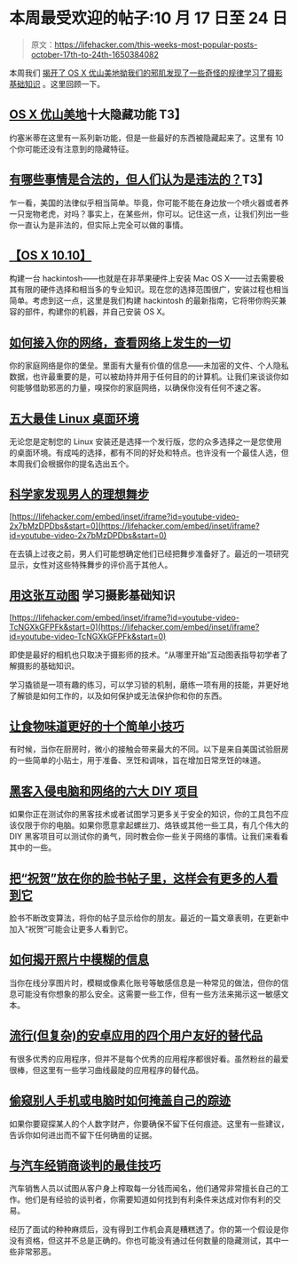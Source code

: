 # 本周最受欢迎的帖子:10 月 17 日至 24 日

> 原文：<https://lifehacker.com/this-weeks-most-popular-posts-october-17th-to-24th-1650384082>

本周我们 [揭开了 OS X 优山美地](https://lifehacker.com/top-10-hidden-features-of-os-x-yosemite-1646774857)[拗我们的邪肌](http://lifehacker.com/how-to-tap-your-network-and-see-everything-that-happens-1649292940)[发现了一些奇怪的规律](http://lifehacker.com/what-are-some-things-that-are-legal-but-people-think-a-1648959467)[学习了摄影基础知识](http://lifehacker.com/learn-the-basics-of-photography-with-this-interactive-c-1647605577) 。这里回顾一下。



## [OS X 优山美地](http://lifehacker.com/top-10-hidden-features-of-os-x-yosemite-1646774857)十大隐藏功能 T3】

约塞米蒂在这里有一系列新功能，但是一些最好的东西被隐藏起来了。这里有 10 个你可能还没有注意到的隐藏特征。

## [有哪些事情是合法的，但人们认为是违法的？](http://lifehacker.com/what-are-some-things-that-are-legal-but-people-think-a-1648959467)T3】

乍一看，美国的法律似乎相当简单。毕竟，你可能不能在身边放一个喷火器或者养一只宠物老虎，对吗？事实上，在某些州，你可以。记住这一点，让我们列出一些你一直认为是非法的，但实际上完全可以做的事情。

## [【OS X 10.10】](http://lifehacker.com/the-always-up-to-date-guide-to-building-a-hackintosh-o-5841604)

构建一台 hackintosh——也就是在非苹果硬件上安装 Mac OS X——过去需要极其有限的硬件选择和相当多的专业知识。现在您的选择范围很广，安装过程也相当简单。考虑到这一点，这里是我们构建 hackintosh 的最新指南，它将带你购买兼容的部件，构建你的机器，并自己安装 OS X。

## [如何接入你的网络，查看网络上发生的一切](http://lifehacker.com/how-to-tap-your-network-and-see-everything-that-happens-1649292940)

你的家庭网络是你的堡垒。里面有大量有价值的信息——未加密的文件、个人隐私数据，也许最重要的是，可以被劫持并用于任何目的的计算机。让我们来谈谈你如何能够借助邪恶的力量，嗅探你的家庭网络，以确保你没有任何不速之客。

## [五大最佳 Linux 桌面环境](http://lifehacker.com/five-best-linux-desktop-environments-1648022755)

无论您是定制您的 Linux 安装还是选择一个发行版，您的众多选择之一是您使用的桌面环境。有成吨的选择，都有不同的好处和特点。也许没有一个最佳人选，但本周我们会根据你的提名选出五个。

## [科学家发现男人的理想舞步](http://lifehacker.com/scientists-discover-the-ideal-dance-moves-for-men-1647760223)

 [https://lifehacker.com/embed/inset/iframe?id=youtube-video-2x7bMzDPDbs&start=0](https://lifehacker.com/embed/inset/iframe?id=youtube-video-2x7bMzDPDbs&start=0) 

在去镇上过夜之前，男人们可能想确定他们已经把舞步准备好了。最近的一项研究显示，女性对这些特殊舞步的评价高于其他人。

## [用这张互动图](http://lifehacker.com/learn-the-basics-of-photography-with-this-interactive-c-1647605577) 学习摄影基础知识

 [https://lifehacker.com/embed/inset/iframe?id=youtube-video-TcNGXkGFPFk&start=0](https://lifehacker.com/embed/inset/iframe?id=youtube-video-TcNGXkGFPFk&start=0) 

即使是最好的相机也只取决于摄影师的技术。“从哪里开始”互动图表指导初学者了解摄影的基础知识。

学习撬锁是一项有趣的练习，可以学习锁的机制，磨练一项有用的技能，并更好地了解锁是如何工作的，以及如何保护或无法保护你和你的东西。

## [让食物味道更好的十个简单小技巧](http://lifehacker.com/ten-simple-tips-to-make-food-taste-better-1649821924)

有时候，当你在厨房时，微小的接触会带来最大的不同。以下是来自美国试验厨房的一些简单的小贴士，用于准备、烹饪和调味，旨在增加日常烹饪的味道。

## [黑客入侵电脑和网络的六大 DIY 项目](http://lifehacker.com/six-great-diy-projects-for-hacking-computers-and-networ-1649618886)

如果你正在测试你的黑客技术或者试图学习更多关于安全的知识，你的工具包不应该仅限于你的电脑。如果你愿意拿起螺丝刀、烙铁或其他一些工具，有几个伟大的 DIY 黑客项目可以测试你的勇气，同时教会你一些关于网络的事情。让我们来看看其中的一些。

## [把“祝贺”放在你的脸书帖子里，这样会有更多的人看到它](http://lifehacker.com/put-congratulations-in-your-facebook-post-so-more-peo-1641256756)

脸书不断改变算法，将你的帖子显示给你的朋友。最近的一篇文章表明，在更新中加入“祝贺”可能会让更多人看到它。

## [如何揭开照片中模糊的信息](http://lifehacker.com/how-to-uncover-blurred-information-in-photographs-1648562658)

当你在线分享图片时，模糊或像素化账号等敏感信息是一种常见的做法，但你的信息可能没有你想象的那么安全。这需要一些工作，但有一些方法来揭示这一敏感文本。

## [流行(但复杂)的安卓应用的四个用户友好的替代品](http://lifehacker.com/four-user-friendly-alternatives-to-popular-but-complex-1646619415)

有很多优秀的应用程序，但并不是每个优秀的应用程序都很好看。虽然粉丝的最爱很棒，但这里有一些学习曲线最陡的应用程序的替代品。

## [偷窥别人手机或电脑时如何掩盖自己的踪迹](http://lifehacker.com/how-to-cover-your-tracks-when-snooping-on-someones-phon-1648657016)

如果你要窥探某人的个人数字财产，你要确保不留下任何痕迹。这里有一些建议，告诉你如何进出而不留下任何确凿的证据。

## [与汽车经销商谈判的最佳技巧](http://lifehacker.com/the-best-techniques-for-negotiating-with-car-dealership-1649443251)

汽车销售人员以试图从客户身上榨取每一分钱而闻名，他们通常非常擅长自己的工作。他们是有经验的谈判者，你需要知道如何找到有利条件来达成对你有利的交易。

经历了面试的种种麻烦后，没有得到工作机会真是糟糕透了。你的第一个假设是你没有资格，但这并不总是正确的。你也可能没有通过任何数量的隐藏测试，其中一些非常邪恶。